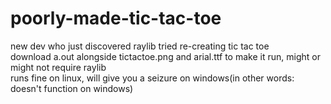 # poorly-made-tic-tac-toe
new dev who just discovered raylib tried re-creating tic tac toe<br>
download a.out alongside tictactoe.png and arial.ttf to make it run, might or might not require raylib<br>
runs fine on linux, will give you a seizure on windows(in other words: doesn't function on windows)
